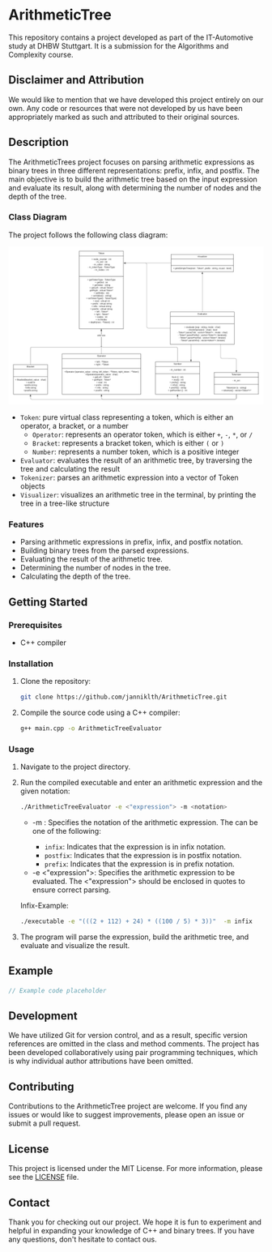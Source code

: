 # ArithmeticTree
This repository contains a project developed as part of the IT-Automotive study at DHBW Stuttgart. It is a submission for the Algorithms and Complexity course.


## Disclaimer and Attribution
We would like to mention that we have developed this project entirely on our own. Any code or resources that were not developed by us have been appropriately marked as such and attributed to their original sources.


## Description

The ArithmeticTrees project focuses on parsing arithmetic expressions as binary trees in three different representations: prefix, infix, and postfix. The main objective is to build the arithmetic tree based on the input expression and evaluate its result, along with determining the number of nodes and the depth of the tree.


### Class Diagram

The project follows the following class diagram:

<img src="doc/UML_ArithmeticTree.png" alt="Alt text" title="Optional title">


- `Token`: pure virtual class representing a token, which is either an operator, a bracket, or a number
   - `Operator`: represents an operator token, which is either `+`, `-`, `*`, or `/`
   - `Bracket`: represents a bracket token, which is either `(` or `)` 
   - `Number`: represents a number token, which is a positive integer
- `Evaluator`: evaluates the result of an arithmetic tree, by traversing the tree and calculating the result
- `Tokenizer`: parses an arithmetic expression into a vector of Token objects
- `Visualizer`: visualizes an arithmetic tree in the terminal, by printing the tree in a tree-like structure


### Features

- Parsing arithmetic expressions in prefix, infix, and postfix notation.
- Building binary trees from the parsed expressions.
- Evaluating the result of the arithmetic tree.
- Determining the number of nodes in the tree.
- Calculating the depth of the tree.
  

## Getting Started

### Prerequisites

- C++ compiler

### Installation

1. Clone the repository:

   ```bash
   git clone https://github.com/janniklth/ArithmeticTree.git

2. Compile the source code using a C++ compiler:

   ```bash
   g++ main.cpp -o ArithmeticTreeEvaluator

### Usage

1. Navigate to the project directory.

2. Run the compiled executable and enter an arithmetic expression and the given notation:

   ```bash
   ./ArithmeticTreeEvaluator -e <"expression"> -m <notation>
    ```
   - -m <notation>: Specifies the notation of the arithmetic expression. The <notation> can be one of the following:
     - `infix`: Indicates that the expression is in infix notation. 
     - `postfix`: Indicates that the expression is in postfix notation. 
     - `prefix`: Indicates that the expression is in prefix notation. 
   - -e <"expression">: Specifies the arithmetic expression to be evaluated. The <"expression"> should be enclosed in quotes to ensure correct parsing.

   Infix-Example: 

    ```bash
    ./executable -e "(((2 + 112) + 24) * ((100 / 5) * 3))"  -m infix
    ```



4. The program will parse the expression, build the arithmetic tree, and evaluate and visualize the result.


## Example

```c++
// Example code placeholder
```

## Development
We have utilized Git for version control, and as a result, specific version references are omitted in the class and method comments. The project has been developed collaboratively using pair programming techniques, which is why individual author attributions have been omitted.


## Contributing

Contributions to the ArithmeticTree project are welcome. If you find any issues or would like to suggest improvements, please open an issue or submit a pull request.

## License

This project is licensed under the MIT License. For more information, please see the [LICENSE](LICENSE) file.

## Contact

Thank you for checking out our project. We hope it is fun to experiment and helpful in expanding your knowledge of C++ and binary trees. If you have any questions, don't hesitate to contact ous.
